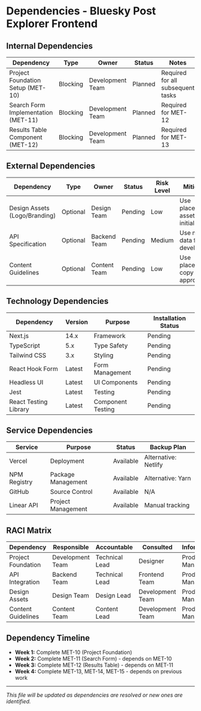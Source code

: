 # Dependencies - Bluesky Post Explorer Frontend

## Internal Dependencies

| Dependency | Type | Owner | Status | Notes |
|------------|------|-------|--------|-------|
| Project Foundation Setup (MET-10) | Blocking | Development Team | Planned | Required for all subsequent tasks |
| Search Form Implementation (MET-11) | Blocking | Development Team | Planned | Required for MET-12 |
| Results Table Component (MET-12) | Blocking | Development Team | Planned | Required for MET-13 |

## External Dependencies

| Dependency | Type | Owner | Status | Risk Level | Mitigation |
|------------|------|-------|--------|------------|------------|
| Design Assets (Logo/Branding) | Optional | Design Team | Pending | Low | Use placeholder assets initially |
| API Specification | Optional | Backend Team | Pending | Medium | Use mock data for development |
| Content Guidelines | Optional | Content Team | Pending | Low | Use placeholder copy with approval |

## Technology Dependencies

| Dependency | Version | Purpose | Installation Status |
|------------|---------|---------|-------------------|
| Next.js | 14.x | Framework | Pending |
| TypeScript | 5.x | Type Safety | Pending |
| Tailwind CSS | 3.x | Styling | Pending |
| React Hook Form | Latest | Form Management | Pending |
| Headless UI | Latest | UI Components | Pending |
| Jest | Latest | Testing | Pending |
| React Testing Library | Latest | Component Testing | Pending |

## Service Dependencies

| Service | Purpose | Status | Backup Plan |
|---------|---------|--------|-------------|
| Vercel | Deployment | Available | Alternative: Netlify |
| NPM Registry | Package Management | Available | Alternative: Yarn |
| GitHub | Source Control | Available | N/A |
| Linear API | Project Management | Available | Manual tracking |

## RACI Matrix

| Dependency | Responsible | Accountable | Consulted | Informed |
|------------|-------------|-------------|-----------|----------|
| Project Foundation | Development Team | Technical Lead | Designer | Product Manager |
| API Integration | Backend Team | Technical Lead | Frontend Team | Product Manager |
| Design Assets | Design Team | Design Lead | Development Team | Product Manager |
| Content Guidelines | Content Team | Content Lead | Development Team | Product Manager |

## Dependency Timeline

- **Week 1:** Complete MET-10 (Project Foundation)
- **Week 2:** Complete MET-11 (Search Form) - depends on MET-10
- **Week 3:** Complete MET-12 (Results Table) - depends on MET-11  
- **Week 4:** Complete MET-13, MET-14, MET-15 - depends on previous work

---

*This file will be updated as dependencies are resolved or new ones are identified.* 